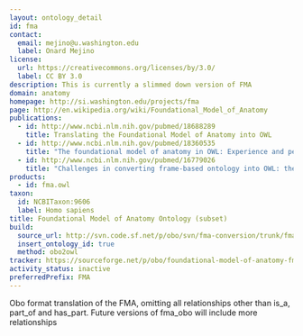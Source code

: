 ```yaml
---
layout: ontology_detail
id: fma
contact:
  email: mejino@u.washington.edu
  label: Onard Mejino
license:
  url: https://creativecommons.org/licenses/by/3.0/
  label: CC BY 3.0
description: This is currently a slimmed down version of FMA
domain: anatomy
homepage: http://si.washington.edu/projects/fma
page: http://en.wikipedia.org/wiki/Foundational_Model_of_Anatomy
publications:
  - id: http://www.ncbi.nlm.nih.gov/pubmed/18688289
    title: Translating the Foundational Model of Anatomy into OWL
  - id: http://www.ncbi.nlm.nih.gov/pubmed/18360535
    title: "The foundational model of anatomy in OWL: Experience and perspectives"
  - id: http://www.ncbi.nlm.nih.gov/pubmed/16779026
    title: "Challenges in converting frame-based ontology into OWL: the Foundational Model of Anatomy case-study"
products:
  - id: fma.owl
taxon:
  id: NCBITaxon:9606
  label: Homo sapiens
title: Foundational Model of Anatomy Ontology (subset)
build:
  source_url: http://svn.code.sf.net/p/obo/svn/fma-conversion/trunk/fma2_obo.obo
  insert_ontology_id: true
  method: obo2owl
tracker: https://sourceforge.net/p/obo/foundational-model-of-anatomy-fma-requests/
activity_status: inactive
preferredPrefix: FMA
---
```


Obo format translation of the FMA, omitting all relationships other than is_a, part_of and has_part. Future versions of fma_obo will include more relationships

